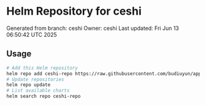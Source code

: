# Helm Repository for ceshi
Generated from branch: ceshi
Owner: ceshi
Last updated: Fri Jun 13 06:50:42 UTC 2025

## Usage
```bash
# Add this Helm repository
helm repo add ceshi-repo https://raw.githubusercontent.com/budiuyun/appStore/helm-ceshi/
# Update repositories
helm repo update
# List available charts
helm search repo ceshi-repo
```
